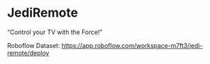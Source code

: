 # JediRemote
“Control your TV with the Force!”

Roboflow Dataset: https://app.roboflow.com/workspace-m7ft3/jedi-remote/deploy
